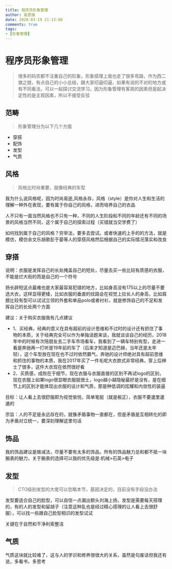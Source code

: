 ```yaml
---
title: 程序员形象管理
author: 高思强
date: 2020-03-19 21:13:08
comments: true
tags:
- [形象管理]
---
```


# 程序员形象管理
> 很多的码农都不注重自己的形象，形象搭理上我也走了很多弯路，作为西二旗之狼，有点自己的小小总结，跟大家叨逼叨逼，如果有说的不对的地方或有不同看法，可以一起探讨交流学习，因为形象管理有客观的因素但是起决定性的是主观因素，所以不接受反驳
 
## 范畴

> 形象管理分为以下几个方面

- 穿搭
- 配饰
- 发型
- 气质

## 风格

> 风格比时尚重要，就像经典的车型

我为什么说风格呢，因为时尚易逝,风格永存，风格（style）是你对人生和生活的理解一种外在表现，要有属于你自己的风格，进而培养自己的衣品

人不只有一面当然风格也不只有一种，不同的人生阶段和不同的年龄还有不同的场景的风格当然不同，这个属于自己的探索过程（买错就当交学费了）

如何找到属于自己的风格？穷举法，要多去尝试。或者快速的上手的的方法，就是模仿，模仿余文乐胡歌彭于晏等人的穿搭风格然后根据自己的实际情况落实和改良

## 穿搭

说明：衣服是发挥自己的长处掩盖自己的短处，尽量去买一些比较有质感的衣服，不能是烂大街的而是自己的一个符号

扬长辟短这点最难也是大家最容易犯错的地方，比如身高没有175以上的尽量不要选大衣，这样显得更矮，比如衣服的垂直的纹路会在视觉上拉长人的身高，比如肩膀比较有型可以试试立领的外套和单品polo或者衬衫，就是修饰自己的不足和发挥自己的长处两个方面

建议：关于购买衣服我有几点建议
	
- 1、买经典，经典的意义在具有超前的设计思维和不过时的设计还有抓住了事物的本质，关于经典完全可以作为单独话题来谈，我就谈谈自己的经历，2018年中的时候有次陪朋友去二手车市场看车，我看到了一辆车特别有型，走进一看是奔驰再一打听是19年前的车了（后来才知道是迈巴赫，当年还是太年轻），这个车型放在现在也不过时依然霸气，奔驰的设计师绝对具有超前思维和抓住的事物的本质，我在2017年买了一件毛呢大衣款式非常经典，穿上后绅士了很多，这件大衣现在依然很好看
- 2、买质感，成败在于细节，现在衣服与衣服直接的区别不再试logo的区别，现在衣服上如果logo很显眼衣服就很土，logo越小越隐秘最好是没有，是在细节上的区别才能体现出衣服的设计和气质，那是种低调的炫耀和内敛性的装逼
	
目标：让人看上去很舒服即为视觉愉悦，简单笔挺（就是板正），衣服不要邋里邋遢的

宗旨：人的不足是永远存在的，就像矛盾事物一直都在，但是矛盾是互相转化的即为矛盾对立统一，要深刻理解这里句话

## 饰品

我的饰品建议是做减法，尽量不要有太多的饰品，所有的饰品魅力总和都不抵一块腕表的魅力，关于腕表的选择可以我的优先级是:机械>石英>电子

## 发型

> CTO级别发型的大佬可以忽略本节，基因决定的，目前没有手段没办法

发型要适合自己的脸型，可以自信一点漏出额头刘海上扬，发型是需要每天搭理的，有的人的发型和留胡子（注意这种乱也是经过精心搭理的让人看上去很舒服），可以找一些跟自己脸型相识的发型试试

关键在于自然和干净利索整洁


## 气质

气质这块就比较难了，这与人的学识和修养很很大的关系，虽然是句废话但我还有说，多看书，多思考

